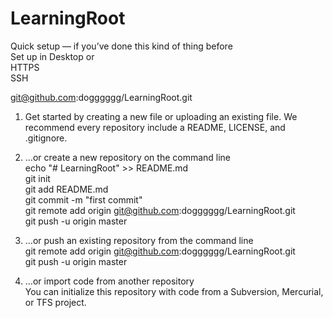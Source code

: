 # LearningRoot

Quick setup — if you’ve done this kind of thing before \
 Set up in Desktop	or	\
HTTPS \
SSH

git@github.com:dogggggg/LearningRoot.git

1. Get started by creating a new file or uploading an existing file. We recommend every repository include a README, LICENSE, and .gitignore. 

2. …or create a new repository on the command line \
 echo "# LearningRoot" >> README.md \
git init \
git add README.md \
git commit -m "first commit" \
git remote add origin git@github.com:dogggggg/LearningRoot.git \
git push -u origin master 

3. …or push an existing repository from the command line \
 git remote add origin git@github.com:dogggggg/LearningRoot.git \
git push -u origin master 

4. …or import code from another repository \
You can initialize this repository with code from a Subversion, Mercurial, or TFS project.

